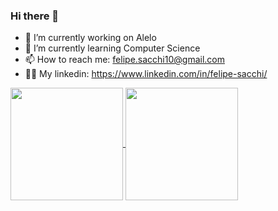 ### Hi there 👋

- 🔭 I’m currently working on Alelo
- 🌱 I’m currently learning Computer Science
- 📫 How to reach me: felipe.sacchi10@gmail.com
- 🐱‍💻 My linkedin: https://www.linkedin.com/in/felipe-sacchi/

<div>
  <a href="https://github.com/felipesacchi/github-readme-stats">
    <img height="180em" align="center" src="https://github-readme-stats.vercel.app/api?username=felipesacchi&show_icons=true&theme=dark" />
  </a>
  <a href="https://github.com/felipesacchi/convoychat">
    <img height="180em" align="center" src="https://github-readme-stats.vercel.app/api/top-langs/?username=felipesacchi&layout=compact&theme=dark" />
  </a>
</div>


